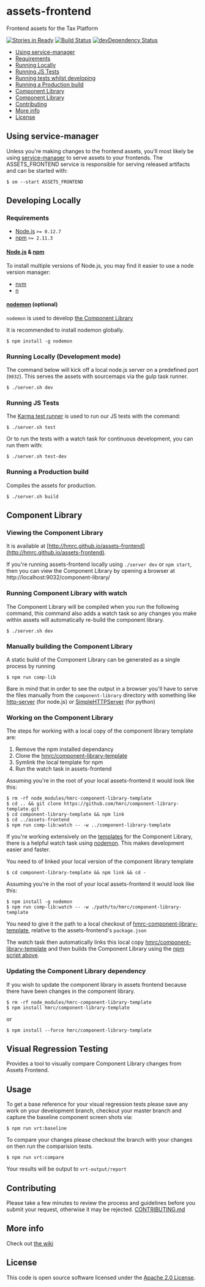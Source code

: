 # assets-frontend

Frontend assets for the Tax Platform

[![Stories in Ready](https://badge.waffle.io/hmrc/assets-frontend.png?label=ready&title=Ready)](https://waffle.io/hmrc/assets-frontend) [![Build Status](https://travis-ci.org/hmrc/assets-frontend.svg?branch=master)](https://travis-ci.org/hmrc/assets-frontend) [![devDependency Status](https://david-dm.org/hmrc/assets-frontend/dev-status.svg)](https://david-dm.org/hmrc/assets-frontend#info=devDependencies)

- [Using service-manager](#using-service-manager)
- [Requirements](#requirements)
- [Running Locally](#running-locally-development-mode)
- [Running JS Tests](#running-js-tests)
- [Running tests whilst developing](#running-js-tests-whilst-developing)
- [Running a Production build](#running-a-production-build)
- [Component Library](#component-library)
- [Component Library](#component-library)
- [Contributing](#contributing)
- [More info](#more-info)
- [License](#license)


## Using service-manager

Unless you're making changes to the frontend assets, you'll most likely be using [service-manager](https://github.com/hmrc/service-manager) to serve assets to your frontends. The ASSETS_FRONTEND service is responsible for serving released artifacts and can be started with:

```
$ sm --start ASSETS_FRONTEND
```


## Developing Locally

### Requirements

* [Node.js](https://nodejs.org/en/) `>= 0.12.7`
* [npm](https://www.npmjs.com/) `>= 2.11.3`

#### [Node.js](https://nodejs.org/en/) & [npm](https://www.npmjs.com/)

To install multiple versions of Node.js, you may find it easier to use a node version manager:

* [nvm](https://github.com/creationix/nvm)
* [n](https://github.com/tj/n)

#### [nodemon](http://nodemon.io/) (optional)

`nodemon` is used to develop [the Component Library]("#component-library")

It is recommended to install nodemon globally.

```
$ npm install -g nodemon
```

### Running Locally (Development mode)

The command below will kick off a local node.js server on a predefined port (`9032`). This serves the assets with sourcemaps via the gulp task runner.

```
$ ./server.sh dev
```


### Running JS Tests

The [Karma test runner](http://karma-runner.github.io/) is used to run our JS tests with the command:

```
$ ./server.sh test
```

Or to run the tests with a watch task for continuous development, you can run them with:

```
$ ./server.sh test-dev
```

### Running a Production build

Compiles the assets for production.

```
$ ./server.sh build
```

## Component Library

### Viewing the Component Library

It is available at [http://hmrc.github.io/assets-frontend](http://hmrc.github.io/assets-frontend).

If you're running assets-frontend locally using `./server dev` or `npm start`, then you can view the Component Library by opening a browser at http://localhost:9032/component-library/

### Running Component Library with watch

The Component Library will be compiled when you run the following command, this command also adds a watch task so any
changes you make within assets will automatically re-build the component library.

```
$ ./server.sh dev
```

### Manually building the Component Library

A static build of the Component Library can be generated as a single process by running

```
$ npm run comp-lib
```

Bare in mind that in order to see the output in a browser you'll have to serve the files manually from the `component-library` directory with something like [http-server](https://www.npmjs.com/package/http-server) (for node.js) or [SimpleHTTPServer](https://docs.python.org/2/library/simplehttpserver.html) (for python)


### Working on the Component Library

The steps for working with a local copy of the component library template are:

1. Remove the npm installed dependancy
2. Clone the [hmrc/component-library-template](https://github.com/hmrc/component-library-template/)
3. Symlink the local template for npm
4. Run the watch task in assets-frontend

Assuming you're in the root of your local assets-frontend it would look like this:

```
$ rm -rf node_modules/hmrc-component-library-template
$ cd .. && git clone https://github.com/hmrc/component-library-template.git
$ cd component-library-template && npm link
$ cd ../assets-frontend
$ npm run comp-lib:watch -- -w ../component-library-template
```

If you're working extensively on the [templates](https://github.com/hmrc/component-library-template) for the Component Library, there is a helpful watch task using [nodemon](https://github.com/remy/nodemon). This makes development easier and faster.

You need to of linked your local version of the component library template
```
$ cd component-library-template && npm link && cd -
```

Assuming you're in the root of your local assets-frontend it would look like this:
```
$ npm install -g nodemon
$ npm run comp-lib:watch -- -w ./path/to/hmrc/component-library-template
```

You need to give it the path to a local checkout of [hmrc-component-library-template](https://github.com/hmrc/component-library-template/), relative to the assets-frontend's `package.json`

The watch task then automatically links this local copy [hmrc/component-library-template](https://github.com/hmrc/component-library-template.git) and then builds the Component Library using the [npm script above](#manually-building-the-component-library).


### Updating the Component Library dependency
If you wish to update the component library in assets frontend because there have been changes in the component
library.

```
$ rm -rf node_modules/hmrc-component-library-template
$ npm install hmrc/component-library-template
```

or

```
$ npm install --force hmrc/component-library-template
```

## Visual Regression Testing
Provides a tool to visually compare Component Library changes from Assets Frontend.

## Usage
To get a base reference for your visual regression tests please save any work on your development branch, checkout your master branch and capture the baseline component screen shots via:

```
$ npm run vrt:baseline
```

To compare your changes please checkout the branch with your changes on then run the comparision tests.
```
$ npm run vrt:compare
```

Your results will be output to `vrt-output/report`


## Contributing

Please take a few minutes to review the process and guidelines before you submit your request, otherwise it may be rejected.
[CONTRIBUTING.md](CONTRIBUTING.md)


## More info

Check out [the wiki](https://github.com/hmrc/assets-frontend/wiki)


## License

This code is open source software licensed under the [Apache 2.0 License]("http://www.apache.org/licenses/LICENSE-2.0.html").
